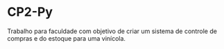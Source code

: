 # CP2-Py
Trabalho para faculdade com objetivo de criar um sistema de controle de compras e do estoque para uma vinícola.

